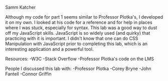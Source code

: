 Samm Katcher

Although my code for part 1 seems similar to Professor Plotka's, I developed it on my own. I looked at his code for a reference and for
help in places where I was stuck, especially for syntax.
This lab was a good way to dust off my JavaScript skills. JavaScript is so widely used (and quirky) that practicing with it is important.
I didn't know that one can do CSS Manipulation with JavaScript prior to completing this lab, which is an interesting application and a powerful tool.


Resources:
-W3C
-Stack Overflow
-Professor Plotka's code on the LMS

People I discussed this lab with:
-Professor Plotka
-Corey Bryne
-John Fantell
-Connor Griffin